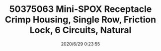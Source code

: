 ﻿---
layout: post 
title: 50375063 Mini-SPOX Receptacle Crimp Housing, Single Row, Friction Lock, 6 Circuits, Natural
tags: 
categories: housing-terminal
overview: 2.50mm Pitch, Mini-SPOX Receptacle Crimp Housing, Single Row, Friction Lock, 6 Circuits, Natural
series: 5264
part_number: 50375063
thumb_img: static/202006/388-thumb-20200629082441.jpg
small_img: static/202006/388-20200629082441.jpg
date: 2020/6/29 0:23:55
---



